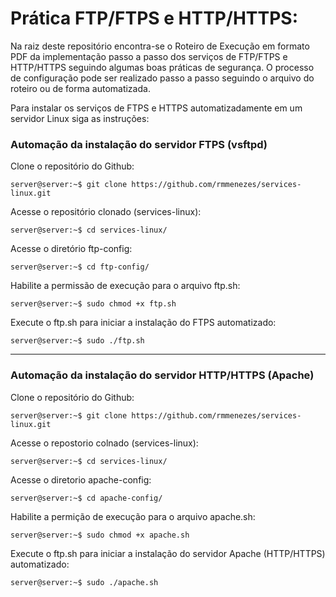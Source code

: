 # Prática FTP/FTPS e HTTP/HTTPS:

Na raiz deste repositório encontra-se o Roteiro de Execução em formato PDF da implementação passo a passo dos serviços de FTP/FTPS e HTTP/HTTPS seguindo algumas boas práticas de segurança. O processo de configuração pode ser realizado passo a passo seguindo o arquivo do roteiro ou de forma automatizada.

Para instalar os serviços de FTPS e HTTPS automatizadamente em um servidor Linux siga as instruções:

### Automação da instalação do servidor FTPS (vsftpd)


Clone o repositório do Github:
```console
server@server:~$ git clone https://github.com/rmmenezes/services-linux.git
```

Acesse o repositório clonado (services-linux):
```console
server@server:~$ cd services-linux/
```

Acesse o diretório ftp-config:
```console
server@server:~$ cd ftp-config/
```

Habilite a permissão de execução para o arquivo ftp.sh:
```console
server@server:~$ sudo chmod +x ftp.sh
```

Execute o ftp.sh para iniciar a instalação do FTPS automatizado:
```console
server@server:~$ sudo ./ftp.sh
```

___


### Automação da instalação do servidor HTTP/HTTPS (Apache)


Clone o repositório do Github:
```console
server@server:~$ git clone https://github.com/rmmenezes/services-linux.git
```

Acesse o repostorio colnado (services-linux):
```console
server@server:~$ cd services-linux/
```

Acesse o diretorio apache-config:
```console
server@server:~$ cd apache-config/
```

Habilite a permição de execução para o arquivo apache.sh:
```console
server@server:~$ sudo chmod +x apache.sh
```

Execute o ftp.sh para iniciar a instalação do servidor Apache (HTTP/HTTPS) automatizado:
```console
server@server:~$ sudo ./apache.sh
```
